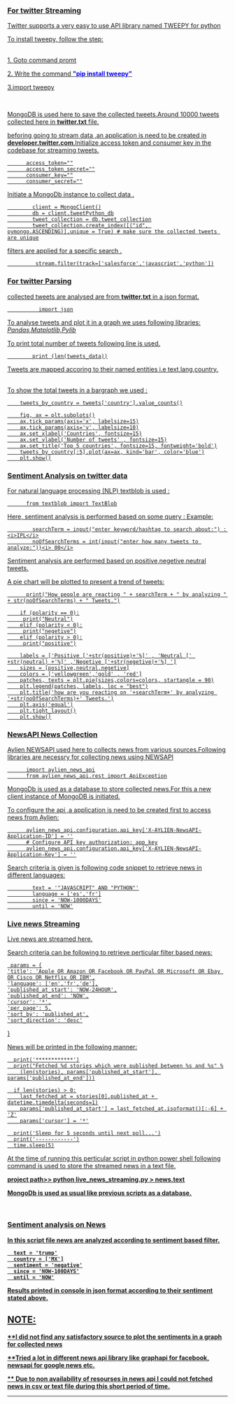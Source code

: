 <h3> <u><b>For twitter Streaming </b><u/> </h3>
<p>
  Twitter supports a very easy to use API library named TWEEPY for python <p>
  To install tweepy, follow the step: <p><br>
  1. Goto command promt<p>
  2. Write the command <font color ="blue"><b>"pip install tweepy"</b></font><p>
  3.import tweepy <p>
  <br>
  <p>  
 MongoDB is used here to save the collected tweets.Around 10000 tweets collected here in <b>twitter.txt</b> file.<p>
beforing going to stream data ,an application is need to be created in <b>developer.twitter.com</b>.Initialize access token and        consumer key in the codebase for streaming tweets.
      
          access_token=""
          access_token_secret=""
          consumer_key=""
          consumer_secret=""
 

Initiate a MongoDb instance to collect data .

            client = MongoClient()
            db = client.tweetPython_db
            tweet_collection = db.tweet_collection
            tweet_collection.create_index([("id", pymongo.ASCENDING)],unique = True) # make sure the collected tweets are unique
            
 filters are applied for a specific search .
 
             stream.filter(track=['salesforce','javascript','python'])
             
<h3> <u><b>For twitter Parsing </b><u/> </h3>

collected tweets are analysed are from <b> twitter.txt</b> in a json format.

              import json
To analyse tweets and plot it in a graph we uses following libraries: 
<i>Pandas,Matplotlib,Pylib</i>

To print total number of tweets following line is used.

            print (len(tweets_data))
Tweets are mapped accoring to their named entities i.e text,lang,country.

<br>
 To show the total tweets in a bargraph we used :

        tweets_by_country = tweets['country'].value_counts()

        fig, ax = plt.subplots()
        ax.tick_params(axis='x', labelsize=15)
        ax.tick_params(axis='y', labelsize=10)
        ax.set_xlabel('Countries', fontsize=15)
        ax.set_ylabel('Number of tweets' , fontsize=15)
        ax.set_title('Top 5 countries', fontsize=15, fontweight='bold')
        tweets_by_country[:5].plot(ax=ax, kind='bar', color='blue')
        plt.show()
        
 <h3>Sentiment Analysis on twitter data </h3>
    
  For natural language processing (NLP) textblob  is used :
  
          from textblob import TextBlob
          
 Here, sentiment analysis is performed based on some query : 
 Example: 
 
            searchTerm = input("enter keyword/hashtag to search about:") : <i>IPL</i>
            noOfSearchTerms = int(input("enter how many tweets to analyze:"))<i> 00</i>
            
Sentiment analysis are performed based on positive,negetive,neutral tweets.<p>
A pie chart will be plotted to present a trend of tweets:<p>
  
          print("How people are reacting " + searchTerm + " by analyzing " + str(noOfSearchTerms) + " Tweets.")

        if (polarity == 0):
         print("Neutral")
        elif (polarity < 0):
         print("negetive")
        elif (polarity > 0):
         print("positive")

        labels = ['Positive ['+str(positive)+'%]' , 'Neutral [' +str(neutral) +'%]' ,'Negetive ['+str(negetive)+'%] ']
        sizes = [positive,neutral,negetive]
        colors = ['yellowgreen','gold' , 'red']
        patches, texts = plt.pie(sizes,colors=colors, startangle = 90)
        plt.legend(patches, labels, loc = "best")
        plt.title('how are you reacting on '+searchTerm+' by analyzing '+str(noOfSearchTerms)+' Tweets.')
        plt.axis('equal')
        plt.tight_layout()
        plt.show()
        
        
        
 <H3> NewsAPI News Collection </h3>
 
  Aylien NEWSAPI used here to collects news from various sources.Following libraries are necessry for collecting news using NEWSAPI <p>
          
          import aylien_news_api
          from aylien_news_api.rest import ApiException
          
MongoDb is used as a database to store collected news.For this a new client instance of MongoDB is initiated.<p>
To configure the api ,a application is need to be created first to access news from Aylien: 
  
          aylien_news_api.configuration.api_key['X-AYLIEN-NewsAPI-Application-ID'] = ''
          # Configure API key authorization: app_key
          aylien_news_api.configuration.api_key['X-AYLIEN-NewsAPI-Application-Key'] = ''
          
 Search criteria is given is following code snippet to retrieve news in different languages:
 
            text = '"JAVASCRIPT" AND "PYTHON"'
            language = ['es','fr']
            since = 'NOW-1000DAYS'
            until = 'NOW'

<h3>Live news Streaming </h3>
Live news are streamed here. <p>
Search criteria can be following to retrieve perticular filter based news:
  
     params = {
    'title': 'Apple OR Amazon OR Facebook OR PayPal OR Microsoft OR Ebay OR Cisco OR Netflix OR IBM',
    'language': ['en','fr','de'],
    'published_at_start': 'NOW-24HOUR',
    'published_at_end': 'NOW',
    'cursor': '*',
    'per_page': 5,
    'sort_by': 'published_at',
    'sort_direction': 'desc'
  }
  
  News will be printed in the following manner: <p>

      print('************')
      print("Fetched %d stories which were published between %s and %s" %
        (len(stories), params['published_at_start'], params['published_at_end']))

      if len(stories) > 0:
        last_fetched_at = stories[0].published_at + datetime.timedelta(seconds=1)
        params['published_at_start'] = last_fetched_at.isoformat()[:-6] + 'Z'
        params['cursor'] = '*'

      print('Sleep for 5 seconds until next poll...')
      print('------------')
      time.sleep(5)
At the time of running this perticular  script in python power shell following command is used to store the streamed news in a text file.<p>
    <b> project path>> python live_news_streaming.py > news.text <b/>
      
MongoDb is used as usual like previous scripts as a database. <p>
  <br>

  
  <h3>Sentiment analysis on News</h3>
  
 In this script file news are analyzed according to sentiment based filter.<p>
 
      text = 'trump'
      country = ['MX']
      sentiment = 'negative'
      since = 'NOW-100DAYS'
      until = 'NOW'
Results printed in console in json format according to their sentiment stated above. <p>
  
 <p>
  <p>
  <h2>NOTE:</h2>
  <p>
  **I did not find any satisfactory source to plot the sentiments in a graph for collected news<p>
  **Tried a lot in different news api library like graphapi for facebook, newsapi for google news etc.<p>
  ** Due to non availability of resourses in news api  I could not fetched news in csv or text file during this short period of time.<p>
  
  ********************************************************************************************************













        

     
